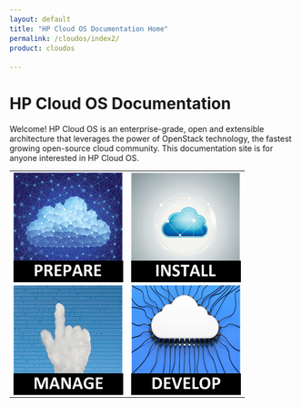 ```yaml
---
layout: default
title: "HP Cloud OS Documentation Home"
permalink: /cloudos/index2/
product: cloudos

---
```


# HP Cloud OS Documentation

Welcome! HP Cloud OS is an enterprise-grade, open and extensible architecture that leverages the power of OpenStack technology, 
the fastest growing open-source cloud community. This documentation site is for anyone interested in HP Cloud OS.

<table style="color:#1796D3">
<tr>
<td><a href="/cloudos/overview/"><img align="middle" src="media/cloudos-icon1.png" border="0"/></a></td>
<td><a href="/cloudos/install/"><img align="middle" src="media/cloudos-icon2.png" border="0"/></td>
</tr>
<tr>
<td><a href="/cloudos/overview/"><img align="middle" src="media/cloudos-icon3.png" border="0"/></td>
<td><a href="/cloudos/api/quickstart/"><img align="middle" src="media/cloudos-icon4.png" border="0"/></td>
</tr>
</table>


 